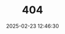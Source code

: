 ---
title: 404
date: 2025-02-23 12:46:30
type: "404"
layout: "404"
description: "Oops～，我崩溃了！找不到你想要的页面 :("
---